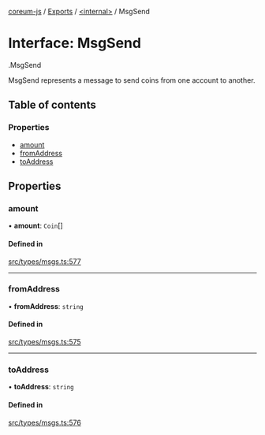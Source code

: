 [coreum-js](../README.md) / [Exports](../modules.md) / [<internal\>](../modules/internal_.md) / MsgSend

# Interface: MsgSend

[<internal>](../modules/internal_.md).MsgSend

MsgSend represents a message to send coins from one account to another.

## Table of contents

### Properties

- [amount](internal_.MsgSend-2.md#amount)
- [fromAddress](internal_.MsgSend-2.md#fromaddress)
- [toAddress](internal_.MsgSend-2.md#toaddress)

## Properties

### amount

• **amount**: `Coin`[]

#### Defined in

[src/types/msgs.ts:577](https://github.com/PyramydLabs/coreum-js/blob/1b17c7f/src/types/msgs.ts#L577)

___

### fromAddress

• **fromAddress**: `string`

#### Defined in

[src/types/msgs.ts:575](https://github.com/PyramydLabs/coreum-js/blob/1b17c7f/src/types/msgs.ts#L575)

___

### toAddress

• **toAddress**: `string`

#### Defined in

[src/types/msgs.ts:576](https://github.com/PyramydLabs/coreum-js/blob/1b17c7f/src/types/msgs.ts#L576)
